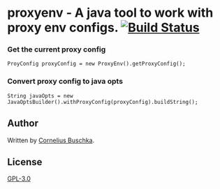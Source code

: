 # proxyenv - A java tool to work with proxy env configs. [![Build Status](https://travis-ci.org/cbuschka/proxyenv.svg?branch=master)](https://travis-ci.org/cbuschka/proxyenv)

### Get the current proxy config
```
ProyConfig proxyConfig = new ProxyEnv().getProxyConfig();
```

### Convert proxy config to java opts
```
String javaOpts = new JavaOptsBuilder().withProxyConfig(proxyConfig).buildString();
```

## Author
Written by [Cornelius Buschka](https://github.com/cbuschka).

## License

[GPL-3.0](LICENSE)

